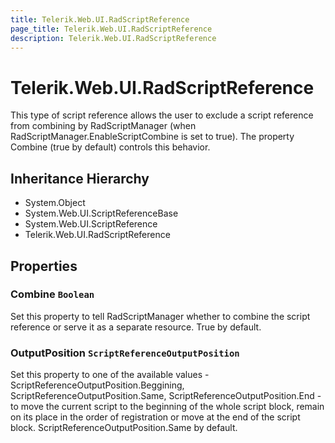 ```yaml
---
title: Telerik.Web.UI.RadScriptReference
page_title: Telerik.Web.UI.RadScriptReference
description: Telerik.Web.UI.RadScriptReference
---
```


# Telerik.Web.UI.RadScriptReference

This type of script reference allows the user to exclude a script reference from
            combining by RadScriptManager (when RadScriptManager.EnableScriptCombine is set to true).
            The property Combine (true by default) controls this behavior.

## Inheritance Hierarchy

* System.Object
* System.Web.UI.ScriptReferenceBase
* System.Web.UI.ScriptReference
* Telerik.Web.UI.RadScriptReference

## Properties

###  Combine `Boolean`

Set this property to tell RadScriptManager whether to combine the script reference or serve it as a separate resource.
            True by default.

###  OutputPosition `ScriptReferenceOutputPosition`

Set this property to one of the available values -
                ScriptReferenceOutputPosition.Beggining,
                ScriptReferenceOutputPosition.Same,
                ScriptReferenceOutputPosition.End -
            to move the current script to the beginning of the whole script block, remain on its place in the order of registration or
            move at the end of the script block. ScriptReferenceOutputPosition.Same by default.

